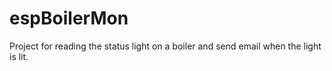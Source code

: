 # espBoilerMon
Project for reading the status light on a boiler and send email when the light is lit.
